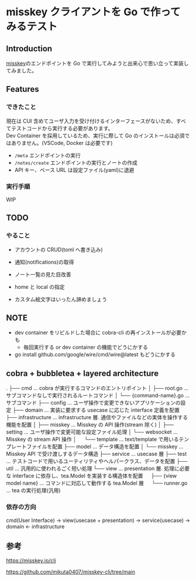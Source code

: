 # misskey クライアントを Go で作ってみるテスト

## Introduction

[misskey](https://join.misskey.page/ja-JP/)のエンドポイントを Go で実行してみようと出来心で思い立って実装してみました。

## Features

### できたこと

現在は CUI 含めてユーザ入力を受け付けるインターフェースがないため、すべてテストコードから実行する必要があります。  
Dev Container を採用しているため、実行に際して Go のインストールは必須ではありません。(VSCode, Docker は必要です)

- `/meta` エンドポイントの実行
- `/notes/create` エンドポイントの実行とノートの作成
- API キー、ベース URL は設定ファイル(yaml)に退避

### 実行手順

WIP

## TODO

### やること

- アカウントの CRUD(toml へ書き込み)
- 通知(notifications)の取得
- ノート一覧の見た目改善
- home と local の指定

- カスタム絵文字はいったん諦めましょう

## NOTE

- dev container をリビルドした場合に cobra-cli の再インストールが必要かも
  - 毎回実行する or dev container の機能でどうにかする
- go install github.com/google/wire/cmd/wire@latest もどうにかする

## cobra + bubbletea + layered architecture

.
├── cmd ... cobra が実行するコマンドのエントリポイント
│ ├── root.go ... サブコマンドなしで実行されるルートコマンド
│ └── {command-name}.go ... サブコマンド
├── config ... ユーザ操作で変更できないアプリケーションの設定
├── domain ... 実装に要求する usecase に応じた interface 定義を配置
├── infrastructure ... infrastructure 層. 通信やファイルなどの実体を操作する機能を配置
│ ├── misskey ... Misskey の API 操作(stream 除く)
│ ├── setting ... ユーザ操作で変更可能な設定ファイル処理
│ └── websocket ... Misskey の stream API 操作
│ 　 └── template ... text/template で用いるテンプレートファイルを配置
├── model ... データ構造を配置
│ └── misskey ... Misskey API で受け渡しするデータ構造
├── service ... usecase 層
├── test ... テストコードで用いるユーティリティやヘルパークラス、データを配置
├── util ... 汎用的に使われるごく短い処理
└── view ... presentation 層. 処理に必要な interface に依存し、tea.Model を実装する構造体を配置
　 ├── {view model name} ... コマンドに対応して動作する tea.Model 層
　 └── runner.go ... tea の実行処理(汎用)

### 依存の方向

cmd(User Interface) -> view(usecase + presentation) -> service(usecase) -> domain <- infrastructure

## 参考

https://misskey.io/cli

https://github.com/mikuta0407/misskey-cli/tree/main
